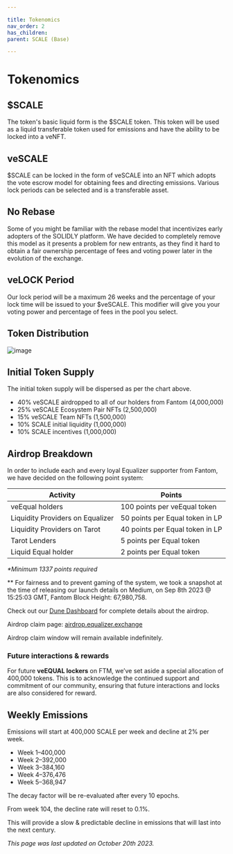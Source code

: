 ```yaml
---

title: Tokenomics
nav_order: 2
has_children:
parent: SCALE (Base)

---
```


# Tokenomics

## $SCALE

The token's basic liquid form is the $SCALE token. This token will be used as a liquid transferable token used for emissions and have the ability to be locked into a veNFT.

## veSCALE

$SCALE can be locked in the form of veSCALE into an NFT which adopts the vote escrow model for obtaining fees and directing emissions. Various lock periods can be selected and is a transferable asset.

## No Rebase

Some of you might be familiar with the rebase model that incentivizes early adopters of the SOLIDLY platform. We have decided to completely remove this model as it presents a problem for new entrants, as they find it hard to obtain a fair ownership percentage of fees and voting power later in the evolution of the exchange.

## veLOCK Period

Our lock period will be a maximum 26 weeks and the percentage of your lock time will be issued to your $veSCALE. This modifier will give you your voting power and percentage of fees in the pool you select.

## Token Distribution

![image](https://miro.medium.com/v2/resize:fit:828/format:webp/1*kCAZm_OXKI8jxuwdrn2aAQ.png)

## Initial Token Supply

The initial token supply will be dispersed as per the chart above.

* 40% veSCALE airdropped to all of our holders from Fantom (4,000,000)
* 25% veSCALE Ecosystem Pair NFTs (2,500,000)
* 15% veSCALE Team NFTs (1,500,000)
* 10% SCALE initial liquidity (1,000,000)
* 10% SCALE incentives (1,000,000)

## Airdrop Breakdown

In order to include each and every loyal Equalizer supporter from Fantom, we have decided on the following point system:

|Activity| Points |
|--|--|
| veEqual holders | 100 points per veEqual token |
| Liquidity Providers on Equalizer | 50 points per Equal token in LP |
| Liquidity Providers on Tarot | 40 points per Equal token in LP |
| Tarot Lenders | 5 points per Equal token |
| Liquid Equal holder | 2 points per Equal token |

_*Minimum 1337 points required_

** For fairness and to prevent gaming of the system, we took a snapshot at the time of releasing our launch details on Medium, on Sep 8th 2023 @ 15:25:03 GMT,  Fantom Block Height: 67,980,758.

Check out our [Dune Dashboard](https://dune.com/equal/scale-airdrop) for complete details about the airdrop.

Airdrop claim page: [airdrop.equalizer.exchange](https://airdrop.equalizer.exchange/)

Airdrop claim window will remain available indefinitely.

### Future interactions & rewards

For future **veEQUAL lockers** on FTM, we’ve set aside a special allocation of 400,000 tokens. This is to acknowledge the continued support and commitment of our community, ensuring that future interactions and locks are also considered for reward.

## Weekly Emissions

Emissions will start at 400,000 SCALE per week and decline at 2% per week.

* Week 1–400,000
* Week 2–392,000
* Week 3–384,160
* Week 4–376,476
* Week 5–368,947

The decay factor will be re-evaluated after every 10 epochs. 

From week 104, the decline rate will reset to 0.1%.

This will provide a slow & predictable decline in emissions that will last into the next century.

_This page was last updated on October 20th 2023._
